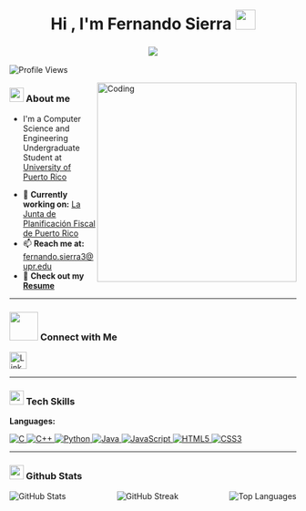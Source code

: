 <h1 align="center"><b>Hi , I'm Fernando Sierra </b><img src="https://media.giphy.com/media/hvRJCLFzcasrR4ia7z/giphy.gif" width="35"></h1>
<h3 align="center">
  <a href="https://github.com/DenverCoder1/readme-typing-svg">
    <img src="https://readme-typing-svg.herokuapp.com?lines=Software+Engineering+Student;Full-Stack+Developer;&center=true&width=500&height=50">
  </a>
</h3>

<p align="left">
  <img src="https://komarev.com/ghpvc/?username=fernando2908&label=Profile%20views&color=lightgrey&style=plastic" alt="Profile Views" />
</p>

<img align="right" alt="Coding" width="350" src="https://cdn.dribbble.com/users/730703/screenshots/6581243/avento.gif">

### <img src = "https://github.com/7oSkaaa/7oSkaaa/blob/main/Images/about_me.gif?raw=true" width = 25px> About me
- <p>I'm a Computer Science and Engineering Undergraduate Student at <a href="https://www.uprm.edu/portada/">University of Puerto Rico</a></p>
- 🔭 **Currently working on:** [La Junta de Planificación Fiscal de Puerto Rico](https://github.com/ouslan/jp-webapp)  
- 📫 **Reach me at:** [fernando.sierra3@upr.edu](mailto:fernando.sierra3@upr.edu)  
- 📄 **Check out my [Resume](https://drive.google.com/file/d/1jvrTMmZjsJnQopowH6xEpcdDApAllq8P/view?usp=sharing)**

---

<h3 align="left"><img src='https://raw.githubusercontent.com/ShahriarShafin/ShahriarShafin/main/Assets/handshake.gif' width="50"> <b>Connect with Me</b></h3>
<p align="left">
  <a href="https://www.linkedin.com/in/fernandojsierra/" target="_blank">
    <img align="center" src="https://img.shields.io/badge/LinkedIn-0077B5?style=for-the-badge&logo=linkedin&logoColor=white" alt="LinkedIn" height="30"/>
  </a>
</p>

---

<h3 align="left"><img src="https://media2.giphy.com/media/QssGEmpkyEOhBCb7e1/giphy.gif?cid=ecf05e47a0n3gi1bfqntqmob8g9aid1oyj2wr3ds3mg700bl&rid=giphy.gif" width="25"> <b>Tech Skills</b></h3>

**Languages:**
<p align="left">
  <a href="https://www.cprogramming.com/" target="_blank">
    <img src="https://img.shields.io/badge/C-A8B9CC?style=for-the-badge&logo=c&logoColor=white" alt="C" />
  </a> 
  <a href="https://www.w3schools.com/cpp/" target="_blank">
    <img src="https://img.shields.io/badge/C++-00599C?style=for-the-badge&logo=cplusplus&logoColor=white" alt="C++" />
  </a> 
  <a href="https://www.python.org/" target="_blank">
    <img src="https://img.shields.io/badge/Python-3776AB?style=for-the-badge&logo=python&logoColor=white" alt="Python" />
  </a> 
  <a href="https://www.java.com" target="_blank">
    <img src="https://img.shields.io/badge/Java-007396?style=for-the-badge&logo=java&logoColor=white" alt="Java" />
  </a>
  <a href="https://developer.mozilla.org/en-US/docs/Web/JavaScript" target="_blank">
    <img src="https://img.shields.io/badge/JavaScript-F7DF1E?style=for-the-badge&logo=javascript&logoColor=black" alt="JavaScript" />
  </a> 
  <a href="https://www.w3.org/html/" target="_blank">
    <img src="https://img.shields.io/badge/HTML5-E34F26?style=for-the-badge&logo=html5&logoColor=white" alt="HTML5" />
  </a> 
  <a href="https://www.w3schools.com/css/" target="_blank">
    <img src="https://img.shields.io/badge/CSS3-1572B6?style=for-the-badge&logo=css3&logoColor=white" alt="CSS3" />
  </a> 
</p>

---

<h3 align="left"><img src="https://media.giphy.com/media/iY8CRBdQXODJSCERIr/giphy.gif" width="25"><b> Github Stats </b></h3>
<div align="center" style="display: flex; justify-content: space-between; align-items: center;">

  <img src="https://github-readme-stats.vercel.app/api?username=fernando2908&show_icons=true&theme=transparent&title_color=FFFFFF&text_color=FFFFFF&icon_color=00B4D8&bg_color=00000000" alt="GitHub Stats" />

  <img src="https://github-readme-streak-stats.herokuapp.com/?user=fernando2908&theme=transparent&ring=00B4D8&fire=00B4D8&currStreakLabel=FFFFFF&background=00000000" alt="GitHub Streak" />

  <img src="https://github-readme-stats.vercel.app/api/top-langs/?username=fernando2908&theme=transparent&layout=compact&title_color=FFFFFF&text_color=FFFFFF&bg_color=00000000" alt="Top Languages" />

</div>
